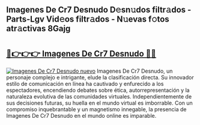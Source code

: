 ## Imagenes De Cr7 Desnudo D𝚎sn𝚞dos filtr𝚊dos - Parts-Lgv Vid𝚎os filtr𝚊dos - N𝚞evas f𝚘tos atr𝚊ctivas 8Gajg

# <h2><a href="http://mb4rjq.tromn.icu/?c=Imagenes+De+Cr7+Desnudo">🔗👉👉👉 Imagenes De Cr7 Desnudo 🔗🔗</a></h2>

[![Imagenes De Cr7 Desnudo nuevo](https://i.imgur.com/pEAQMta.gif)](http://mb4rjq.tromn.icu/?c=Imagenes+De+Cr7+Desnudo)
Imagenes De Cr7 Desnudo, un personaje complejo e intrigante, elude la clasificación directa. Su innovador estilo de comunicación en línea ha cautivado y enfurecido a los espectadores, encendiendo debates sobre ética, autorrepresentación y la naturaleza evolutiva de las comunidades virtuales. Independientemente de sus decisiones futuras, su huella en el mundo virtual es imborrable. Con un compromiso inquebrantable y un magnetismo innegable, la presencia de Imagenes De Cr7 Desnudo en el mundo online es imparable.

